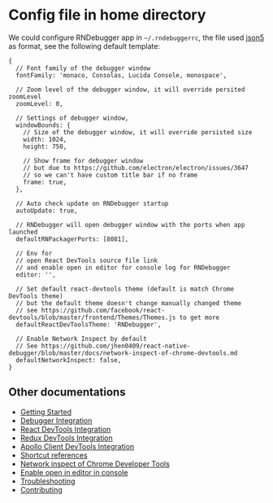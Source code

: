 # Config file in home directory

We could configure RNDebugger app in `~/.rndebuggerrc`, the file used [json5](https://github.com/json5/json5) as format, see the following default template:

```json5
{
  // Font family of the debugger window
  fontFamily: 'monaco, Consolas, Lucida Console, monospace',

  // Zoom level of the debugger window, it will override persited zoomLevel
  zoomLevel: 0,

  // Settings of debugger window,
  windowBounds: {
    // Size of the debugger window, it will override persisted size
    width: 1024,
    height: 750,

    // Show frame for debugger window
    // but due to https://github.com/electron/electron/issues/3647
    // so we can't have custom title bar if no frame
    frame: true,
  },

  // Auto check update on RNDebugger startup
  autoUpdate: true,

  // RNDebugger will open debugger window with the ports when app launched
  defaultRNPackagerPorts: [8081],

  // Env for
  // open React DevTools source file link
  // and enable open in editor for console log for RNDebugger
  editor: '',

  // Set default react-devtools theme (default is match Chrome DevTools theme)
  // but the default theme doesn't change manually changed theme
  // see https://github.com/facebook/react-devtools/blob/master/frontend/Themes/Themes.js to get more
  defaultReactDevToolsTheme: 'RNDebugger',

  // Enable Network Inspect by default
  // See https://github.com/jhen0409/react-native-debugger/blob/master/docs/network-inspect-of-chrome-devtools.md
  defaultNetworkInspect: false,
}
```

## Other documentations

- [Getting Started](getting-started.md)
- [Debugger Integration](debugger-integration.md)
- [React DevTools Integration](react-devtools-integration.md)
- [Redux DevTools Integration](redux-devtools-integration.md)
- [Apollo Client DevTools Integration](apollo-client-devtools-integration.md)
- [Shortcut references](shortcut-references.md)
- [Network inspect of Chrome Developer Tools](network-inspect-of-chrome-devtools.md)
- [Enable open in editor in console](enable-open-in-editor-in-console.md)
- [Troubleshooting](troubleshooting.md)
- [Contributing](contributing.md)
